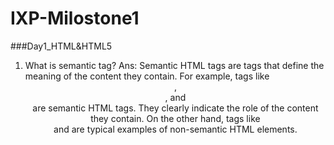 # IXP-Milostone1
###Day1_HTML&HTML5
1. What is semantic tag?
Ans: Semantic HTML tags are tags that define the meaning of the content they contain. For example, tags like <header>, <article>, and <footer> are semantic HTML tags. They clearly indicate the role of the content they contain. On the other hand, tags like<div> and <span> are typical examples of non-semantic HTML elements.

